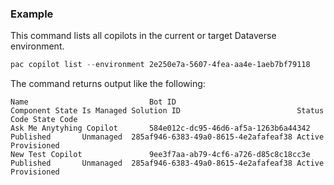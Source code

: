 ### Example

This command lists all copilots in the current or target Dataverse environment.

```PowerShell
pac copilot list --environment 2e250e7a-5607-4fea-aa4e-1aeb7bf79118
```

The command returns output like the following:

```Text
Name                           Bot ID                               Component State Is Managed Solution ID                          Status Code State Code
Ask Me Anytyhing Copilot       584e012c-dc95-46d6-af5a-1263b6a44342 Published       Unmanaged  285af946-6383-49a0-8615-4e2afafeaf38 Active      Provisioned
New Test Copilot               9ee3f7aa-ab79-4cf6-a726-d85c8c18cc3e Published       Unmanaged  285af946-6383-49a0-8615-4e2afafeaf38 Active      Provisioned
```
